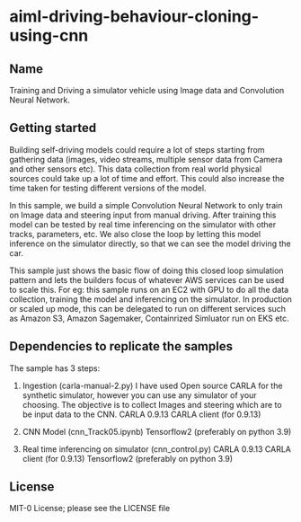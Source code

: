 # aiml-driving-behaviour-cloning-using-cnn


## Name
Training and Driving a simulator vehicle using Image data and Convolution Neural Network.

## Getting started

Building self-driving models could require a lot of steps starting from gathering data (images, video streams, multiple sensor data from Camera
and other sensors etc). This data collection from real world physical sources could take up a lot of time and effort. 
This could also increase the time taken for testing different versions of the model.

In this sample, we build a simple Convolution Neural Network to only train on Image data and steering input from manual driving. After training this model can be tested by real time inferencing on the simulator with other tracks, parameters, etc.
We also close the loop by letting this model inference on the simulator directly, so that we can see the model driving the car.

This sample just shows the basic flow of doing this closed loop simulation pattern and lets the builders focus of whatever AWS services can be used to scale this. For eg: this sample runs on an EC2 with GPU to do all the data collection, training the model and inferencing on the simulator. In production or scaled up mode, this can be delegated to run on different services such as Amazon S3, Amazon Sagemaker, Containrized Simluator run on EKS etc.

## Dependencies to replicate the samples
The sample has 3  steps:
1. Ingestion (carla-manual-2.py)
        I have used Open source CARLA for the synthetic simulator, however you can use any simulator of your choosing. The objective is to collect Images and steering which are to be input data to the CNN.
        CARLA 0.9.13
        CARLA client (for 0.9.13) 

2. CNN Model (cnn_Track05.ipynb)
        Tensorflow2 (preferably on python 3.9)

3. Real time inferencing on simulator (cnn_control.py)
        CARLA 0.9.13
        CARLA client (for 0.9.13) 
        Tensorflow2 (preferably on python 3.9)



## License
MIT-0 License; please see the LICENSE file

